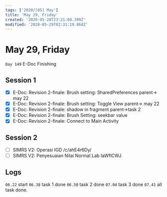 ```yaml
---
tags: ['2020/[05] May']
title: 'May 29, Friday'
created: '2020-05-28T23:21:08.399Z'
modified: '2020-05-29T02:31:19.868Z'
---
```


# May 29, Friday

`Day 149` E-Doc Finishing

## Session 1
- [x] E-Doc: Revision 2-finale: Brush setting: SharedPreferences parent-> may 22
- [x] E-Doc: Revision 2-finale: Brush setting: Toggle View parent-> may 22
- [x] E-Doc: Revision 2-finale: shadow in fragment parent->task 2
- [x] E-Doc: Revision 2-finale: Brush Setting: seekbar value 
- [x] E-Doc: Revision 2-finale: Connect to Main Activity

## Session 2
- [ ] SIMRS V2: Operasi IGD /c/ahE4r6Dy/
- [ ] SIMRS V2: Penyesuaian Nilai Normal Lab IaWflCWJ

## Logs
`06.22` start
`06.38` task 1 done
`06.50` task 2 done
`07.04` task 3 done
`07.41` all task done.

